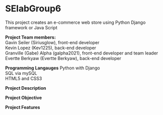 # SElabGroup6
This project creates an e-commerce web store using Python Django framework or Java Script

**Project Team members: <br />**
Gavin Seiler (Siriusglow), front-end developer <br />
Kevin Lopez (Kev1225), back-end developer <br />
Granville (Gabe) Alpha (galpha2021), front-end developer and team leader <br />
Evertte Berkyaw (Evertte Berkyaw), back-end developer <br />

**Programming Langauges**
Python with Django <br />
SQL via mySQL <br />
HTML5 and CSS3 <br />

**Project Description**

**Project Objective**

**Project Features**
